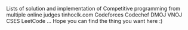 Lists of solution and implementation of Competitive programming from multiple online judges 
tinhoclk.com 
Codeforces 
Codechef
DMOJ 
VNOJ 
CSES 
LeetCode
...
Hope you can find the thing you want here :)
